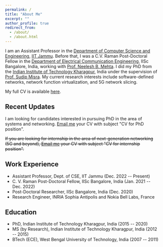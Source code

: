 ```yaml
---
permalink: /
title: "About Me"
excerpt: ""
author_profile: true
redirect_from: 
  - /about/
  - /about.html
---
```


I am an Assistant Professor in the [Department of Computer Science and Engineering](https://www.iitjammu.ac.in/computer_science_engineering), [IIT Jammu](https://www.iitjammu.ac.in/). Before that, I was a C.V. Raman Post-Doctoral Fellow in the [Department of Electrical Communication Engineering](https://ece.iisc.ac.in/), IISc Bangalore, India, working with [Prof. Neelesh B. Mehta](https://ece.iisc.ac.in/~nextgenwrl/Neelesh.html). I did my PhD from the [Indian Institute of Technology Kharagpur](http://www.iitkgp.ac.in/), India under the supervision of [Prof. Sudip Misra](https://cse.iitkgp.ac.in/~smisra/). My current research interests include software-defined networks, network function virtualization, and 5G network slicing.

My full CV is available [here](https://samareshbera.github.io/files/Samaresh_Bera_CV.pdf).


Recent Updates
----------
I am looking for candidates interested in pursuing PhD in the area of systems and networking. [Email me](samaresh.bera@iitjammu.ac.in) your CV with subject "CV for PhD position".

~~If you are looking for internship in the area of next-generation networking (5G and beyond), [Email me](samaresh.bera@iitjammu.ac.in) your CV with subject "CV for internship position".~~

Work Experience
----------
* Assistant Professor, Dept. of CSE, IIT Jammu (Dec. 2022 -- Present)
* C. V. Raman Post-Doctoral Fellow, IISc Bangalore, India (Jan. 2021 -- Dec. 2022)
* Post-Doctoral Researcher, IISc Bangalore, India (Dec. 2020)
* Research Engineer, INRIA Sophia Antipolis and Nokia Bell Labs, France

Education
---------
* PhD, Indian Institute of Technology Kharagpur, India (2015 -- 2020)
* MS (by Research), Indian Institute of Technology Kharagpur, India (2012 -- 2015)
* BTech (ECE), West Bengal University of Technology, India (2007 -- 2011)

